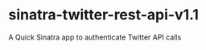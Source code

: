 sinatra-twitter-rest-api-v1.1
=============================

A Quick Sinatra app to authenticate Twitter API calls
